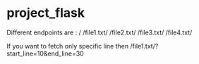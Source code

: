 # project_flask


Different endpoints are :
/
/file1.txt/
/file2.txt/
/file3.txt/
/file4.txt/


If you want to fetch only specific line then
/file1.txt/?start_line=10&end_line=30

